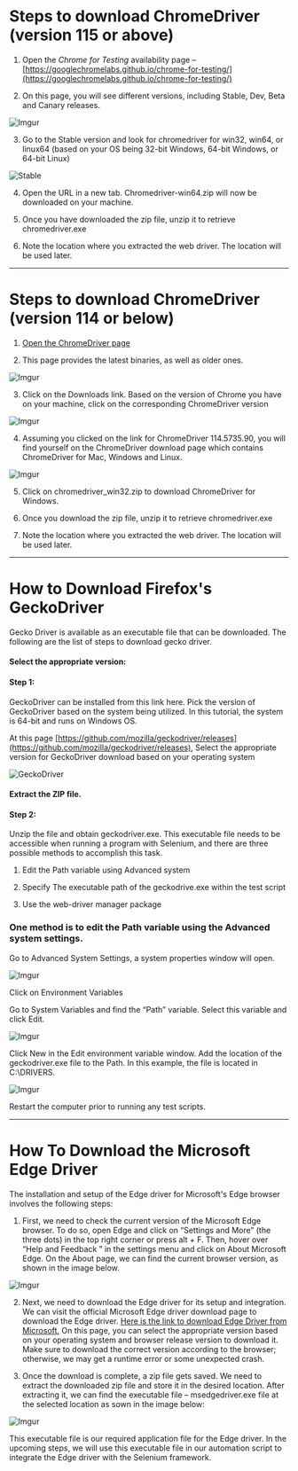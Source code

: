 # Steps to download ChromeDriver (version 115 or above)

1. Open the *Chrome for Testing* availability page – [https://googlechromelabs.github.io/chrome-for-testing/](https://googlechromelabs.github.io/chrome-for-testing/)

2. On this page, you will see different versions, including Stable, Dev, Beta and Canary releases.

![Imgur](https://i.imgur.com/ZzZ0lHG.png)

3. Go to the Stable version and look for chromedriver for win32, win64, or linux64 (based on your OS being 32-bit Windows, 64-bit Windows, or 64-bit Linux)

![Stable](https://i.imgur.com/XylBRQW.png)

4. Open the URL in a new tab. Chromedriver-win64.zip will now be downloaded on your machine.

5. Once you have downloaded the zip file, unzip it to retrieve chromedriver.exe

6. Note the location where you extracted the web driver. The location will be used later.

---

# Steps to download ChromeDriver (version 114 or below)

1. [Open the ChromeDriver page](https://chromedriver.chromium.org/home)

2. This page provides the latest binaries, as well as older ones.

![Imgur](https://i.imgur.com/89Nb0nF.png)

3. Click on the Downloads link. Based on the version of Chrome you have on your machine, click on the corresponding ChromeDriver version

![Imgur](https://i.imgur.com/svFOnG3.png)

4. Assuming you clicked on the link for ChromeDriver 114.5735.90, you will find yourself on the ChromeDriver download page which contains ChromeDriver for Mac, Windows and Linux.

![Imgur](https://i.imgur.com/9m2r1CZ.png)

5. Click on chromedriver_win32.zip to download ChromeDriver for Windows.

6. Once you download the zip file, unzip it to retrieve chromedriver.exe

7. Note the location where you extracted the web driver. The location will be used later.
---

# How to Download Firefox's GeckoDriver

Gecko Driver is available as an executable file that can be downloaded. 
The following are the list of steps to download gecko driver.

#### Select the appropriate version:

#### Step 1: 
GeckoDriver can be installed from this link here. Pick the version of GeckoDriver based on the system being utilized. In this tutorial, the system is 64-bit and runs on Windows OS.

At this page [https://github.com/mozilla/geckodriver/releases](https://github.com/mozilla/geckodriver/releases), Select the appropriate version for GeckoDriver download based on your operating system

![GeckoDriver](https://i.imgur.com/IrN9tiG.png)

#### Extract the ZIP file.
#### Step 2: 
Unzip the file and obtain geckodriver.exe.  This executable file needs to be accessible when running a program with Selenium, and there are three possible methods to accomplish this task.

1. Edit the Path variable using Advanced system

2. Specify The executable path of the geckodrive.exe within the test script

3. Use the web-driver manager package

###  One method is to edit the Path variable using the Advanced system settings. 

Go to Advanced System Settings, a system properties window will open.

![Imgur](https://i.imgur.com/USj58Jw.png)

Click on Environment Variables

Go to System Variables and find the “Path” variable. Select this variable and click Edit.

![Imgur](https://i.imgur.com/Mo4GSHX.png)

Click New in the Edit environment variable window. Add the location of the geckodriver.exe file to the Path. In this example, the file is located in C:\DRIVERS.

![Imgur](https://i.imgur.com/dk6ZksQ.png)

Restart the computer prior to running any test scripts.


---

# How To Download the Microsoft Edge Driver

The installation and setup of the Edge driver for Microsoft's Edge browser involves the following steps:

1. First, we need to check the current version of the Microsoft Edge browser. 
To do so, open Edge and click on “Settings and More” (the three dots) in the top right corner or press alt + F. 
Then, hover over “Help and Feedback ” in the settings menu and click on About Microsoft Edge. 
On the About page, we can find the current browser version, as shown in the image below.

![Imgur](https://i.imgur.com/o3hWgi1.png)


2. Next, we need to download the Edge driver for its setup and integration. 
We can visit the official Microsoft Edge driver download page to download the Edge driver.
[Here is the link to download Edge Driver from Microsoft.](https://developer.microsoft.com/en-us/microsoft-edge/tools/webdriver/#downloads)
On this page, you can select the appropriate version based on your operating system and browser release version to download it. 
Make sure to download the correct version according to the browser; otherwise, we may get a runtime error or some unexpected crash.

3. Once the download is complete, a zip file gets saved. 
We need to extract the downloaded zip file and store it in the desired location. 
After extracting it, we can find the executable file – msedgedriver.exe file at the selected location as sown in the image below:

![Imgur](https://i.imgur.com/DESloWX.png)

This executable file is our required application file for the Edge driver. 
In the upcoming steps, we will use this executable file in our automation script to integrate the Edge driver with the Selenium framework.


